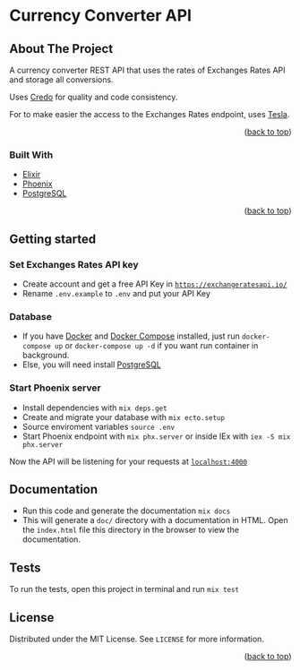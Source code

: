 # Currency Converter API

<!-- ABOUT THE PROJECT -->

## About The Project

A currency converter REST API that uses the rates of Exchanges Rates API and storage all conversions.

Uses [Credo](https://github.com/rrrene/credo) for quality and code consistency.

For to make easier the access to the Exchanges Rates endpoint, uses [Tesla](https://github.com/teamon/tesla).

<p align="right">(<a href="#top">back to top</a>)</p>

### Built With

- [Elixir](https://elixir-lang.org/)
- [Phoenix](https://www.phoenixframework.org/)
- [PostgreSQL](https://www.postgresql.org/)

<p align="right">(<a href="#top">back to top</a>)</p>

<!-- GETTING STARTED -->

## Getting started

### Set Exchanges Rates API key

- Create account and get a free API Key in [`https://exchangeratesapi.io/`](https://exchangeratesapi.io/)
- Rename `.env.example` to `.env` and put your API Key

### Database

- If you have [Docker](https://www.docker.com/) and [Docker Compose](https://docs.docker.com/compose/) installed, just run `docker-compose up` or `docker-compose up -d` if you want run container in background.
- Else, you will need install [PostgreSQL](https://www.postgresql.org/)

### Start Phoenix server

- Install dependencies with `mix deps.get`
- Create and migrate your database with `mix ecto.setup`
- Source enviroment variables `source .env`
- Start Phoenix endpoint with `mix phx.server` or inside IEx with `iex -S mix phx.server`

Now the API will be listening for your requests at [`localhost:4000`](http://localhost:4000)

<!-- DOCUMENTATION -->

## Documentation

- Run this code and generate the documentation `mix docs`
- This will generate a `doc/` directory with a documentation in HTML. Open the `index.html` file this directory in the browser to view the documentation.

<!-- TESTS -->

## Tests

To run the tests, open this project in terminal and run `mix test`

<!-- LICENSE -->

## License

Distributed under the MIT License. See `LICENSE` for more information.

<p align="right">(<a href="#top">back to top</a>)</p>
